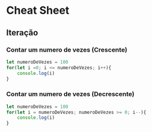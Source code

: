# Cheat Sheet

## Iteração

### Contar um numero de vezes (Crescente)
```javascript
let numeroDeVezes = 100
for(let i =0; i <= numeroDeVezes; i++){
	console.log(i)
}
```

### Contar um numero de vezes (Decrescente)
```javascript
let numeroDeVezes = 100
for(let i = numeroDeVezes; numeroDeVezes >= 0; i--){
	console.log(i)
}
```